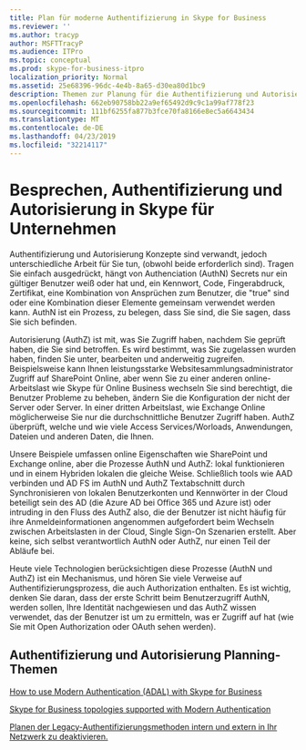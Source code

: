 ```yaml
---
title: Plan für moderne Authentifizierung in Skype for Business
ms.reviewer: ''
ms.author: tracyp
author: MSFTTracyP
ms.audience: ITPro
ms.topic: conceptual
ms.prod: skype-for-business-itpro
localization_priority: Normal
ms.assetid: 25e68396-96dc-4e4b-8a65-d30ea80d1bc9
description: Themen zur Planung für die Authentifizierung und Autorisierung für Skype für Business Server, einschließlich der Integration in andere Produkte
ms.openlocfilehash: 662eb90758bb22a9ef65492d9c9c1a99af778f23
ms.sourcegitcommit: 111bf6255fa877b3fce70fa8166e8ec5a6643434
ms.translationtype: MT
ms.contentlocale: de-DE
ms.lasthandoff: 04/23/2019
ms.locfileid: "32214117"
---
```

# <a name="discussing-authentication-and-authorization-in-skype-for-business"></a>Besprechen, Authentifizierung und Autorisierung in Skype für Unternehmen

Authentifizierung und Autorisierung Konzepte sind verwandt, jedoch unterschiedliche Arbeit für Sie tun, (obwohl beide erforderlich sind). Tragen Sie einfach ausgedrückt, hängt von Authenciation (AuthN) Secrets nur ein gültiger Benutzer weiß oder hat und, ein Kennwort, Code, Fingerabdruck, Zertifikat, eine Kombination von Ansprüchen zum Benutzer, die "true" sind oder eine Kombination dieser Elemente gemeinsam verwendet werden kann. AuthN ist ein Prozess, zu belegen, dass Sie sind, die Sie sagen, dass Sie sich befinden.

Autorisierung (AuthZ) ist mit, was Sie Zugriff haben, nachdem Sie geprüft haben, die Sie sind betroffen. Es wird bestimmt, was Sie zugelassen wurden haben, finden Sie unter, bearbeiten und anderweitig zugreifen. Beispielsweise kann Ihnen leistungsstarke Websitesammlungsadministrator Zugriff auf SharePoint Online, aber wenn Sie zu einer anderen online-Arbeitslast wie Skype für Online Business wechseln Sie sind berechtigt, die Benutzer Probleme zu beheben, ändern Sie die Konfiguration der nicht der Server oder Server. In einer dritten Arbeitslast, wie Exchange Online möglicherweise Sie nur die durchschnittliche Benutzer Zugriff haben. AuthZ überprüft, welche und wie viele Access Services/Worloads, Anwendungen, Dateien und anderen Daten, die Ihnen.

Unsere Beispiele umfassen online Eigenschaften wie SharePoint und Exchange online, aber die Prozesse AuthN und AuthZ: lokal funktionieren und in einem Hybriden lokalen die gleiche Weise. Schließlich tools wie AAD verbinden und AD FS im AuthN und AuthZ Textabschnitt durch Synchronisieren von lokalen Benutzerkonten und Kennwörter in der Cloud beteiligt sein des AD (die Azure AD bei Office 365 und Azure ist) oder intruding in den Fluss des AuthZ also, die der Benutzer ist nicht häufig für ihre Anmeldeinformationen angenommen aufgefordert beim Wechseln zwischen Arbeitslasten in der Cloud, Single Sign-On Szenarien erstellt. Aber keine, sich selbst verantwortlich AuthN oder AuthZ, nur einen Teil der Abläufe bei.

Heute viele Technologien berücksichtigen diese Prozesse (AuthN und AuthZ) ist ein Mechanismus, und hören Sie viele Verweise auf Authentifizierungsprozess, die auch Authorization enthalten. Es ist wichtig, denken Sie daran, dass der erste Schritt beim Benutzerzugriff AuthN, werden sollen, Ihre Identität nachgewiesen und das AuthZ wissen verwendet, das der Benutzer ist um zu ermitteln, was er Zugriff auf hat (wie Sie mit Open Authorization oder OAuth sehen werden).

  
## <a name="authentication-and-authorization-planning-topics"></a>Authentifizierung und Autorisierung Planning-Themen

[How to use Modern Authentication (ADAL) with Skype for Business](plan-adal.md)

[Skype for Business topologies supported with Modern Authentication](topologies-supported.md)

[Planen der Legacy-Authentifizierungsmethoden intern und extern in Ihr Netzwerk zu deaktivieren.](turn-on-modern-auth.md)

